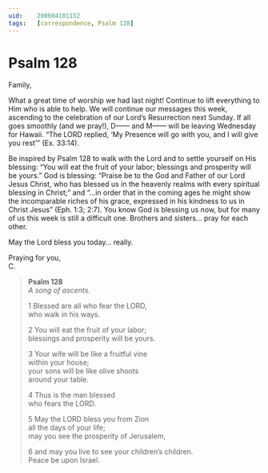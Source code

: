 ```yaml
---
uid:	200604101152
tags:	[correspondence, Psalm 128]
---
```

  
# Psalm 128

Family,

What a great time of worship we had last night! Continue to lift everything to Him who is able to help. We will continue our messages this week, ascending to the celebration of our Lord’s Resurrection next Sunday. If all goes smoothly (and we pray!), D—— and M—— will be leaving Wednesday for Hawaii. “The LORD replied, ‘My Presence will go with you, and I will give you rest’” (Ex. 33:14).

Be inspired by Psalm 128 to walk with the Lord and to settle yourself on His blessing: “You will eat the fruit of your labor; blessings and prosperity will be yours.” God is blessing: “Praise be to the God and Father of our Lord Jesus Christ, who has blessed us in the heavenly realms with every spiritual blessing in Christ;” and “…in order that in the coming ages he might show the incomparable riches of his grace, expressed in his kindness to us in Christ Jesus” (Eph. 1:3; 2:7). You know God is blessing us now, but for many of us this week is still a difficult one. Brothers and sisters… pray for each other.

May the Lord bless you today… really.

Praying for you,  
C.

> **Psalm 128**  
> *A song of ascents.*
> 
> 1 Blessed are all who fear the LORD,  
> who walk in his ways.
> 
> 2 You will eat the fruit of your labor;  
> blessings and prosperity will be yours.
> 
> 3 Your wife will be like a fruitful vine  
> within your house;  
> your sons will be like olive shoots  
> around your table.
> 
> 4 Thus is the man blessed  
> who fears the LORD.
> 
> 5 May the LORD bless you from Zion  
> all the days of your life;  
> may you see the prosperity of Jerusalem,
> 
> 6 and may you live to see your children’s children.  
> Peace be upon Israel.
